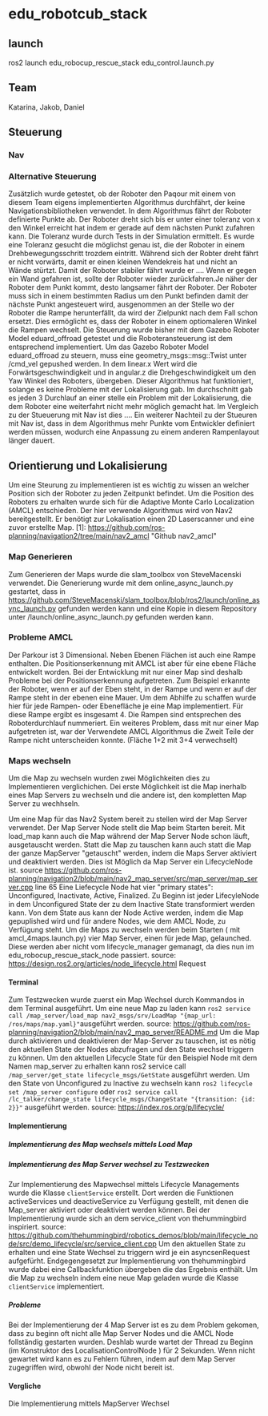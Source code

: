 # edu_robotcub_stack

## launch
ros2 launch edu_robocup_rescue_stack edu_control.launch.py 

## Team

Katarina, Jakob, Daniel


## Steuerung

### Nav


### Alternative Steuerung

Zusätzlich wurde getestet, ob der Roboter den Paqour mit einem von diesem Team eigens implementierten Algorithmus durchfährt, der keine Navigationsbibliotheken verwendet. In dem Algorithmus fährt der Roboter definierte Punkte ab. Der Roboter dreht sich bis er unter einer toleranz von x den Winkel erreicht hat indem er gerade auf dem nächsten Punkt zufahren kann. Die Toleranz wurde durch Tests in der Simulation ermittelt. Es wurde eine Toleranz gesucht die möglichst genau ist, die der Roboter in einem Drehbewegungsschritt trozdem eintritt. Während sich der Robter dreht fährt er nicht vorwärts, damit er einen kleinen Wendekreis hat und nicht an Wände stürtzt. Damit der Roboter stabiler fährt wurde er .... Wenn er gegen ein Wand gefahren ist, sollte der Roboter wieder zurückfahren.Je näher der Roboter dem Punkt kommt, desto langsamer fährt der Roboter. Der Roboter muss sich in einem bestimmten Radius um den Punkt befinden damit der nächste Punkt angesteuert wird, ausgenommen an der Stelle wo der Roboter die Rampe herunterfällt, da wird der Zielpunkt nach dem Fall schon ersetzt. Dies ermöglicht es, dass der Roboter in einem optiomaleren Winkel die Rampen wechselt. 
Die Steuerung wurde bisher mit dem Gazebo Roboter Model eduard_offroad getestet und die Roboteransteuerung ist dem entsprechend implementiert. Um das Gazebo Roboter Model eduard_offroad zu steuern, muss eine geometry_msgs::msg::Twist unter /cmd_vel gepushed werden. In dem linear.x Wert wird die Forwärtsgeschwindigkeit und in angular.z die Drehgeschwindigkeit um den Yaw Winkel des Roboters, übergeben. Dieser Algorithmus hat funktioniert, solange es keine Probleme mit der Lokalisierung gab. Im durchschnitt gab es jeden 3 Durchlauf an einer stelle ein Problem mit der Lokalisierung, die dem Roboter eine weiterfahrt nicht mehr möglich gemacht hat. Im Vergleich zu der Stueuerung mit Nav ist dies .... Ein weiterer Nachteil zu der Stueuren mit Nav ist, dass in dem Algorithmus mehr Punkte vom Entwickler definiert werden müssen, wodurch eine Anpassung zu einem anderen Rampenlayout länger dauert.

## Orientierung und Lokalisierung

Um eine Steurung zu implementieren ist es wichtig zu wissen an welcher Position sich der Roboter zu jeden Zeitpunkt befindet. Um die Position des Roboters zu erhalten wurde sich für die Adaptive Monte Carlo Localization (AMCL) entschieden. Der hier verwende Algorithmus wird von Nav2 bereitgestellt. Er benötigt zur Lokalisation einen 2D Laserscanner und eine zuvor erstellte Map. [1]: https://github.com/ros-planning/navigation2/tree/main/nav2_amcl "Github nav2_amcl"

### Map Generieren 

Zum Generieren der Maps wurde die slam_toolbox von SteveMacenski verwendet. Die Generierung wurde mit dem online_async_launch.py gestartet, dass in https://github.com/SteveMacenski/slam_toolbox/blob/ros2/launch/online_async_launch.py gefunden werden kann und eine Kopie in diesem Repository unter /launch/online_async_launch.py gefunden werden kann.

### Probleme AMCL

Der Parkour ist 3 Dimensional. Neben Ebenen Flächen ist auch eine Rampe enthalten. Die Positionserkennung mit AMCL ist aber für eine ebene Fläche entwickelt worden. Bei der Entwicklung mit nur einer Map sind deshalb Probleme bei der Positionserkennung aufgetreten. Zum Beispiel erkannte der Roboter, wenn er auf der Eben steht, in der Rampe und wenn er auf der Rampe steht in der ebenen eine Mauer. Um dem Abhilfe zu schaffen wurde hier für jede Rampen- oder Ebenefläche je eine Map implementiert. Für diese Rampe ergibt es insgesamt 4. Die Rampen sind entsprechen des Roboterdurchlauf nummeriert.
Ein weiteres Problem, dass mit nur einer Map aufgetreten ist, war der Verwendete AMCL Algorithmus die Zweit Teile der Rampe nicht unterscheiden konnte. (Fläche 1+2 mit 3+4 verwechselt)

### Maps wechseln

Um die Map zu wechseln wurden zwei Möglichkeiten dies zu Implementieren verglichichen. Dei erste Möglichkeit ist die Map inerhalb eines Map Servers zu wechseln und die andere ist, den kompletten Map Server zu wechhseln.

Um eine Map für das Nav2 System bereit zu stellen wird der Map Server verwendet. Der Map Server Node stellt die Map beim Starten bereit. Mit load_map kann auch die Map während der Map Server Node schon läuft, ausgetauscht werden. Statt die Map zu tauschen kann auch statt die Map der ganze MapServer "getauscht" werden, indem die Maps Server aktiviert und deaktiviert werden. Dies ist Möglich da Map Server ein LifecycleNode ist. source https://github.com/ros-planning/navigation2/blob/main/nav2_map_server/src/map_server/map_server.cpp line 65  Eine Liefecycle Node hat vier "primary states": Unconfigured, Inactivate, Active, Finalized. Zu Beginn ist jeder LifecyleNode in dem Unconfigured State der zu dem Inactive State transformiert werden kann. Von dem State aus kann der Node Active werden, indem die Map gepuplished wird und für andere Nodes, wie dem AMCL Node, zu Verfügung steht.
Um die Maps zu wechseln werden beim Starten ( mit amcl_4maps.launch.py) vier Map Server, einen für jede Map, gelaunched. Diese werden aber nicht vom  lifecycle_manager gemanagt, da dies nun im edu_robocup_rescue_stack_node passiert. source: https://design.ros2.org/articles/node_lifecycle.html 
Request

#### Terminal
Zum Testzwecken wurde zuerst ein Map Wechsel durch Kommandos in dem Terminal ausgeführt. Um eine neue Map zu laden kann `ros2 service call /map_server/load_map nav2_msgs/srv/LoadMap "{map_url: /ros/maps/map.yaml}"`ausgeführt werden. source: https://github.com/ros-planning/navigation2/blob/main/nav2_map_server/README.md Um die Map durch aktivieren und deaktivieren der Map-Server zu tauschen, ist es nötig den aktuellen State der Nodes abzufragen und den State wechsel triggern zu können. Um den aktuellen Lifecycle State für den Beispiel Node mit dem Namen map_server zu erhalten kann ros2 service call `/map_server/get_state lifecycle_msgs/GetState` ausgeführt werden. Um den State von Unconfigured zu Inactive zu wechseln kann `ros2 lifecycle set /map_server configure` oder `ros2 service call /lc_talker/change_state lifecycle_msgs/ChangeState "{transition: {id: 2}}"` ausgeführt werden. source: https://index.ros.org/p/lifecycle/


#### Implementierung

##### Implementierung des Map wechsels mittels Load Map


##### Implementierung des Map Server wechsel zu Testzwecken
Zur Implementierung des Mapwechsel mittels Lifecycle Managements wurde die Klasse `clientService` erstellt. Dort werden die Funktionen activeServices und deactiveService zu Verfügung gestellt, mit denen die Map_server aktiviert oder deaktiviert werden können. Bei der Implementierung  wurde sich an dem service_client von thehummingbird inspiriert. source: https://github.com/thehummingbird/robotics_demos/blob/main/lifecycle_node/src/demo_lifecycle/src/service_client.cpp Um den aktuellen State zu erhalten und eine State Wechsel zu triggern wird je ein asyncsenRequest aufgefürht. Endgegengesetzt zur Implementierung von thehummingbird wurde dabei eine Callbackfunktion übergeben die das Ergebnis enthält. Um die Map zu wechseln indem eine neue Map geladen wurde die Klasse `clientService` implementiert. 

##### Probleme 
Bei der Implementierung der 4 Map Server ist es zu dem Problem gekomen, dass zu beginn oft nicht alle Map Server Nodes und die AMCL Node follständig gestarten wurden. Deshlab wurde wartet der Thread zu Beginn (im Konstruktor des LocalisationControlNode ) für 2 Sekunden. Wenn nicht gewartet wird kann es zu Fehlern führen, indem auf dem Map Server zugegriffen wird, obwohl der Node nicht bereit ist.

#### Vergliche 
Die Implementierung mittels MapServer Wechsel

